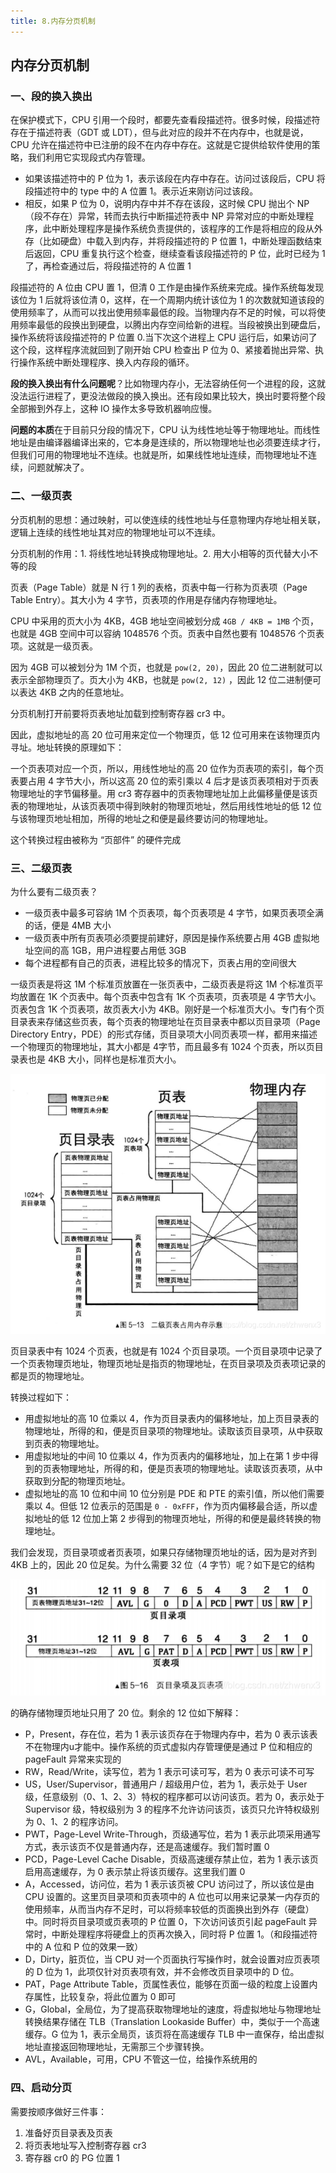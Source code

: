 ```yaml
---
title: 8.内存分页机制
---
```


## 内存分页机制

### 一、段的换入换出

在保护模式下，CPU 引用一个段时，都要先查看段描述符。很多时候，段描述符存在于描述符表（GDT 或 LDT），但与此对应的段并不在内存中，也就是说，CPU 允许在描述符中已注册的段不在内存中存在。这就是它提供给软件使用的策略，我们利用它实现段式内存管理。

- 如果该描述符中的 P 位为 1，表示该段在内存中存在。访问过该段后，CPU 将段描述符中的 type 中的 A 位置 1。表示近来刚访问过该段。
- 相反，如果 P 位为 0，说明内存中并不存在该段，这时候 CPU 抛出个 NP（段不存在）异常，转而去执行中断描述符表中 NP 异常对应的中断处理程序，此中断处理程序是操作系统负责提供的，该程序的工作是将相应的段从外存（比如硬盘）中载入到内存，并将段描述符的 P 位置 1，中断处理函数结束后返回，CPU 重复执行这个检查，继续查看该段描述符的 P 位，此时已经为 1 了，再检查通过后，将段描述符的 A 位置 1

段描述符的 A 位由 CPU 置 1，但清 0 工作是由操作系统来完成。操作系统每发现该位为 1 后就将该位清 0，这样，在一个周期内统计该位为 1 的次数就知道该段的使用频率了，从而可以找出使用频率最低的段。当物理内存不足的时候，可以将使用频率最低的段换出到硬盘，以腾出内存空间给新的进程。当段被换出到硬盘后，操作系统将该段描述符的 P 位置 0.当下次这个进程上 CPU 运行后，如果访问了这个段，这样程序流就回到了刚开始 CPU 检查出 P 位为 0、紧接着抛出异常、执行操作系统中断处理程序、换入内存段的循环。

**段的换入换出有什么问题呢**？比如物理内存小，无法容纳任何一个进程的段，这就没法运行进程了，更没法做段的换入换出。还有段如果比较大，换出时要将整个段全部搬到外存上，这种 IO 操作太多导致机器响应慢。

**问题的本质**在于目前只分段的情况下，CPU 认为线性地址等于物理地址。而线性地址是由编译器编译出来的，它本身是连续的，所以物理地址也必须要连续才行，但我们可用的物理地址不连续。也就是所，如果线性地址连续，而物理地址不连续，问题就解决了。

### 二、一级页表

分页机制的思想：通过映射，可以使连续的线性地址与任意物理内存地址相关联，逻辑上连续的线性地址其对应的物理地址可以不连续。

分页机制的作用：1. 将线性地址转换成物理地址。2. 用大小相等的页代替大小不等的段

页表（Page Table）就是 N 行 1 列的表格，页表中每一行称为页表项（Page Table Entry）。其大小为 4 字节，页表项的作用是存储内存物理地址。

CPU 中采用的页大小为 4KB，4GB 地址空间被划分成 `4GB / 4KB = 1MB` 个页，也就是 4GB 空间中可以容纳 1048576 个页。页表中自然也要有 1048576 个页表项。这就是一级页表。

因为 4GB 可以被划分为 1M 个页，也就是 `pow(2, 20)`，因此 20 位二进制就可以表示全部物理页了。页大小为 4KB，也就是 `pow(2, 12)` ，因此 12 位二进制便可以表达 4KB 之内的任意地址。

分页机制打开前要将页表地址加载到控制寄存器 cr3 中。

因此，虚拟地址的高 20 位可用来定位一个物理页，低 12 位可用来在该物理页内寻址。地址转换的原理如下：

一个页表项对应一个页，所以，用线性地址的高 20 位作为页表项的索引，每个页表要占用 4 字节大小，所以这高 20 位的索引乘以 4 后才是该页表项相对于页表物理地址的字节偏移量。用 cr3 寄存器中的页表物理地址加上此偏移量便是该页表的物理地址，从该页表项中得到映射的物理页地址，然后用线性地址的低 12 位与该物理页地址相加，所得的地址之和便是最终要访问的物理地址。

这个转换过程由被称为 “页部件” 的硬件完成

### 三、二级页表

为什么要有二级页表？

- 一级页表中最多可容纳 1M 个页表项，每个页表项是 4 字节，如果页表项全满的话，便是 4MB 大小
- 一级页表中所有页表项必须要提前建好，原因是操作系统要占用 4GB 虚拟地址空间的高 1GB，用户进程要占用低 3GB
- 每个进程都有自己的页表，进程比较多的情况下，页表占用的空间很大

一级页表是将这 1M 个标准页放置在一张页表中，二级页表是将这 1M 个标准页平均放置在 1K 个页表中。每个页表中包含有 1K 个页表项，页表项是 4 字节大小。页表包含 1K 个页表项，故页表大小为 4KB。刚好是一个标准页大小。专门有个页目录表来存储这些页表，每个页表的物理地址在页目录表中都以页目录项（Page Directory Entry，PDE）的形式存储，页目录项大小同页表项一样，都用来描述一个物理页的物理地址，其大小都是 4字节，而且最多有 1024 个页表，所以页目录表也是 4KB 大小，同样也是标准页大小。

![](./image/二级页表.png)

页目录表中有 1024 个页表，也就是有 1024 个页目录项。一个页目录项中记录了一个页表物理页地址，物理页地址是指页的物理地址，在页目录项及页表项记录的都是页的物理地址。

转换过程如下：

- 用虚拟地址的高 10 位乘以 4，作为页目录表内的偏移地址，加上页目录表的物理地址，所得的和，便是页目录项的物理地址。读取该页目录项，从中获取到页表的物理地址。
- 用虚拟地址的中间 10 位乘以 4，作为页表内的偏移地址，加上在第 1 步中得到的页表物理地址，所得的和，便是页表项的物理地址。读取该页表项，从中获取到分配的物理页地址。
- 虚拟地址的高 10 位和中间 10 位分别是 PDE 和 PTE 的索引值，所以他们需要乘以 4。但低 12 位表示的范围是 `0 - 0xFFF`，作为页内偏移最合适，所以虚拟地址的低 12 位加上第 2 步得到的物理页地址，所得的和便是最终转换的物理地址。

我们会发现，页目录项或者页表项，如果只存储物理页地址的话，因为是对齐到 4KB 上的，因此 20 位足矣。为什么需要 32 位（4 字节）呢？如下是它的结构

![](./image/页目录项及页表项.png)

的确存储物理页地址只用了 20 位。剩余的 12 位如下解释：

- P，Present，存在位，若为 1 表示该页存在于物理内存中，若为 0 表示该表不在物理内u才能中。操作系统的页式虚拟内存管理便是通过 P 位和相应的 pageFault 异常来实现的
- RW，Read/Write，读写位，若为 1 表示可读可写，若为 0 表示可读不可写
- US，User/Supervisor，普通用户 / 超级用户位，若为 1，表示处于 User 级，任意级别（0、1、2、3）特权的程序都可以访问该页。若为 0，表示处于 Supervisor 级，特权级别为 3 的程序不允许访问该页，该页只允许特权级别为 0、1、2 的程序访问。
- PWT，Page-Level Write-Through，页级通写位，若为 1 表示此项采用通写方式，表示该页不仅是普通内存，还是高速缓存。我们暂时置 0
- PCD，Page-Level Cache Disable，页级高速缓存禁止位，若为 1 表示该页启用高速缓存，为 0 表示禁止将该页缓存。这里我们置 0
- A，Accessed，访问位，若为 1 表示该页被 CPU 访问过了，所以该位是由 CPU 设置的。这里页目录项和页表项中的 A 位也可以用来记录某一内存页的使用频率，从而当内存不足时，可以将频率较低的页面换出到外存（硬盘）中。同时将页目录项或页表项的 P 位置 0，下次访问该页引起 pageFault 异常时，中断处理程序将硬盘上的页再次换入，同时将 P 位置 1。（和段描述符中的 A 位和 P 位的效果一致）
- D，Dirty，脏页位，当 CPU 对一个页面执行写操作时，就会设置对应页表项的 D 位为 1，此项仅针对页表项有效，并不会修改页目录项中的 D 位。
- PAT，Page Attribute Table，页属性表位，能够在页面一级的粒度上设置内存属性，比较复杂，将此位置为 0 即可
- G，Global，全局位，为了提高获取物理地址的速度，将虚拟地址与物理地址转换结果存储在 TLB（Translation Lookaside Buffer）中，类似于一个高速缓存。G 位为 1，表示全局页，该页将在高速缓存 TLB 中一直保存，给出虚拟地址直接返回物理地址，无需那三个步骤转换。
- AVL，Available，可用，CPU 不管这一位，给操作系统用的

### 四、启动分页

需要按顺序做好三件事：

1. 准备好页目录表及页表
2. 将页表地址写入控制寄存器 cr3
3. 寄存器 cr0 的 PG 位置 1











